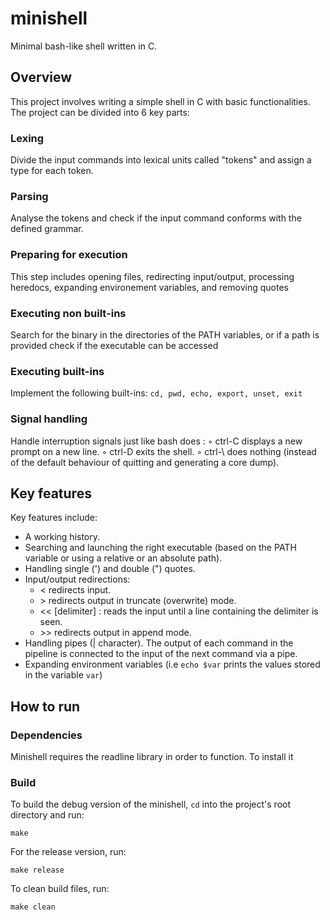# minishell

Minimal bash-like shell written in C.

## Overview

This project involves writing a simple shell in C with basic functionalities.
The project can be divided into 6 key parts:
### Lexing
Divide the input commands into lexical units called "tokens" and assign a type for each token.
### Parsing
Analyse the tokens and check if the input command conforms with the defined grammar.
### Preparing for execution
This step includes opening files, redirecting input/output, processing heredocs, expanding environement variables, and removing quotes
### Executing non built-ins
Search for the binary in the directories of the PATH variables, or if a path is provided check if the executable can be accessed
### Executing built-ins
Implement the following built-ins: ```cd, pwd, echo, export, unset, exit```
### Signal handling
Handle interruption signals just like bash does :
    ◦ ctrl-C displays a new prompt on a new line.
    ◦ ctrl-D exits the shell.
    ◦ ctrl-\ does nothing (instead of the default behaviour of quitting and generating a core dump).

## Key features
Key features include:
  + A working history.
  + Searching and launching the right executable (based on the PATH variable or using a relative or an absolute path).
  + Handling single (') and double (") quotes.
  + Input/output redirections:
    * \< redirects input.
    * \> redirects output in truncate (overwrite) mode.
    * \<< [delimiter] : reads the input until a line containing the delimiter is seen.
    * \>> redirects output in append mode.
  + Handling pipes (| character). The output of each command in the pipeline is connected to the input of the next command via a pipe.
  + Expanding environment variables (i.e ```echo $var``` prints the values stored in the variable ```var```)
## How to run

### Dependencies
Minishell requires the readline library in order to function.
To install it

### Build
To build the debug version of the minishell, ```cd``` into the project's root directory and run:
```
make
```
For the release version, run:
```
make release
```
To clean build files, run:
```
make clean
```